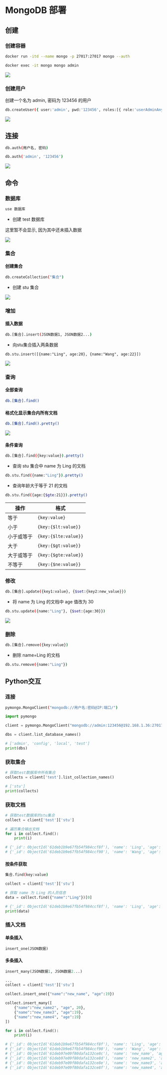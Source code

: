 <!--
 * @Description: 
 * @Version: 1.0
 * @Author: dalao
 * @Email: dalao@xxx.com
 * @Date: 2022-02-13 19:00:24
 * @LastEditors: Li Yuanhao
 * @LastEditTime: 2023-03-18 00:31:39
-->


# MongoDB 部署


## 创建

### 创建容器


```sh
docker run -itd --name mongo -p 27017:27017 mongo --auth 

docker exec -it mongo mongo admin
```

![](https://cdn.hurra.ltd/img/20220112183733.png)


### 创建用户


创建一个名为 admin, 密码为 123456 的用户

```sh
db.createUser({ user:'admin', pwd:'123456', roles:[{ role:'userAdminAnyDatabase', db:'admin'}, "readWriteAnyDatabase"]})
```

![](https://cdn.hurra.ltd/img/20220112183857.png)



## 连接


```sh
db.auth(用户名, 密码)
```

```sh
db.auth('admin', '123456')
```

![](https://cdn.hurra.ltd/img/20220112184110.png)



## 命令


### 数据库


```sh
use 数据库
```

- 创建 test 数据库

这里暂不会显示, 因为其中还未插入数据

![](https://cdn.hurra.ltd/img/20220112184225.png)


### 集合


#### 创建集合

```sh
db.createCollection("集合")
```

- 创建 stu 集合

![](https://cdn.hurra.ltd/img/20220112184407.png)



### 增加


#### 插入数据

```sh
db.[集合].insert(JSON数据1, JSON数据2...)
```

- 向stu集合插入两条数据

```
db.stu.insert([{name:"Ling", age:20}, {name:"Wang", age:22}])
```

![](https://cdn.hurra.ltd/img/20220112184807.png)



### 查询


#### 全部查询

```sh
db.[集合].find()
```


#### 格式化显示集合内所有文档

```sh
db.[集合].find().pretty()
```

![](https://cdn.hurra.ltd/img/20220112185029.png)


#### 条件查询

```sh
db.[集合].find({key:value}).pretty()
```

- 查询 stu 集合中 name 为 Ling 的文档

```sh
db.stu.find({name:"Ling"}).pretty()
```


- 查询年龄大于等于 21 的文档

```sh
db.stu.find({age:{$gte:21}}).pretty()
```


| 操作       | 格式                 |
| ---------- | -------------------- |
| 等于       | `{key:value}`        |
| 小于       | `{key:{$lt:value}}`  |
| 小于或等于 | `{key:{$lte:value}}` |
| 大于       | `{key:{$gt:value}}`  |
| 大于或等于 | `{key:{$gte:value}}` |
| 不等于     | `{key:{$ne:value}}`  |



### 修改

```sh
db.[集合].update({key1:value}, {$set:{key2:new_value}})
```

- 将 name 为 Ling 的文档中 age 值改为 30

```sh
db.stu.update({name:"Ling"}, {$set:{age:30}})
```
![](https://cdn.hurra.ltd/img/20220112185815.png)



### 删除

```sh
db.[集合].remove({key:value})
```

- 删除 name=Ling 的文档

```sh
db.stu.remove({name:"Ling"})
```



## Python交互


### 连接


```sh
pymongo.MongoClient("mongodb://用户名:密码@IP:端口/")
```

```py
import pymongo

client = pymongo.MongoClient("mongodb://admin:123456@192.168.1.36:27017/")

dbs = client.list_database_names()

# ['admin', 'config', 'local', 'test']
print(dbs)
```


### 获取集合


```py
# 获取test数据库中所有集合
collects = client['test'].list_collection_names()

# ['stu']
print(collects)
```


### 获取文档


```py
# 获取test数据库的stu集合
collect = client['test']['stu']

# 遍历集合输出文档
for i in collect.find():
    print(i)

# {'_id': ObjectId('61deb1b9e67fb54f984ccf8f'), 'name': 'Ling', 'age': 30.0}
# {'_id': ObjectId('61deb1b9e67fb54f984ccf90'), 'name': 'Wang', 'age': 22.0}
```


#### 按条件获取

```sh
集合.find(key:value)
```

```py
collect = client['test']['stu']

# 获取 name 为 Ling 的人员信息
data = collect.find({"name":"Ling"})[0]

# {'_id': ObjectId('61deb1b9e67fb54f984ccf8f'), 'name': 'Ling', 'age': 30.0}
print(data)
```


### 插入文档


#### 单条插入

```py
insert_one(JSON数据)
```


#### 多条插入

```py
insert_many(JSON数据1, JSON数据2...)
```

```py
...
collect = client['test']['stu']

collect.insert_one({"name":"new_name", "age":19})

collect.insert_many([
    {"name":"new_name2", "age", 20}, 
    {"name":"new_name3", "age":19}, 
    {"name":"new_name4", "age":19}
])

for i in collect.find():
    print(i)

# {'_id': ObjectId('61deb1b9e67fb54f984ccf8f'), 'name': 'Ling', 'age': 30.0}
# {'_id': ObjectId('61deb1b9e67fb54f984ccf90'), 'name': 'Wang', 'age': 22.0}
# {'_id': ObjectId('61deb97e09f80dafa132ce8c'), 'name': 'new_name', 'age': 19}
# {'_id': ObjectId('61deb97e09f80dafa132ce8d'), 'name': 'new_name2', 'age': 20}
# {'_id': ObjectId('61deb97e09f80dafa132ce8e'), 'name': 'new_name3', 'age': 19}
# {'_id': ObjectId('61deb97e09f80dafa132ce8f'), 'name': 'new_name4', 'age': 19}
```